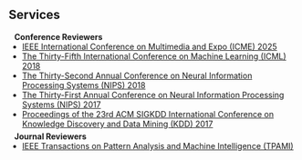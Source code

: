 ## Services

<h4 style="margin:0 10px 0;">Conference Reviewers</h4>

<ul style="margin:0 0 5px;">
  <li><a href="https://2025.ieeeicme.org"><autocolor>IEEE International Conference on Multimedia and Expo (ICME) 2025</autocolor></a></li>
  <li><a href="https://icml.cc/Conferences/2018"><autocolor>The Thirty-Fifth International Conference on Machine Learning (ICML) 2018</autocolor></a></li>
  <li><a href="https://neurips.cc/Conferences/2018"><autocolor>The Thirty-Second Annual Conference on Neural Information Processing Systems (NIPS) 2018</autocolor></a></li>
  <li><a href="https://neurips.cc/Conferences/2017"><autocolor>The Thirty-First Annual Conference on Neural Information Processing Systems (NIPS) 2017</autocolor></a></li>
  <li><a href="https://www.kdd.org/kdd2017/"><autocolor>Proceedings of the 23rd ACM SIGKDD International Conference on Knowledge Discovery and Data Mining (KDD) 2017</autocolor></a></li>
</ul>

<h4 style="margin:0 10px 0;">Journal Reviewers</h4>

<ul style="margin:0 0 20px;">
  <li><a href="https://www.computer.org/csdl/journal/tp"><autocolor>IEEE Transactions on Pattern Analysis and Machine Intelligence (TPAMI)</autocolor></a></li>
</ul>
